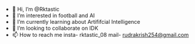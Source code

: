 - 👋 Hi, I’m @Rktastic
- 👀 I’m interested in football and AI
- 🌱 I’m currently learning about Artififcial Intelligence
- 💞️ I’m looking to collaborate on IDK
- 📫 How to reach me 
insta- rktastic_08
mail- rudrakrish254@gmail.com
<!---
Rktastic/Rktastic is a ✨ special ✨ repository because its `README.md` (this file) appears on your GitHub profile.
You can click the Preview link to take a look at your changes.
--->
